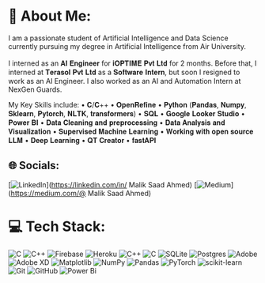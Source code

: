 # 💫 About Me:
I am a passionate student of Artificial Intelligence and Data Science currently pursuing my degree in Artificial Intelligence from Air University. <br><br>I interned as an 𝐀𝐈 𝐄𝐧𝐠𝐢𝐧𝐞𝐞𝐫 for 𝐢𝐎𝐏𝐓𝐈𝐌𝐄 𝐏𝐯𝐭 𝐋𝐭𝐝 for 2 months. Before that, I interned at 𝐓𝐞𝐫𝐚𝐬𝐨𝐥 𝐏𝐯𝐭 𝐋𝐭𝐝 as a 𝐒𝐨𝐟𝐭𝐰𝐚𝐫𝐞 𝐈𝐧𝐭𝐞𝐫𝐧, but soon I resigned to work as an AI Engineer. I also worked as an AI and Automation Intern at NexGen Guards.

My Key Skills include:
  • 𝐂/𝐂++
  • 𝐎𝐩𝐞𝐧𝐑𝐞𝐟𝐢𝐧𝐞
 • 𝐏𝐲𝐭𝐡𝐨𝐧 (𝐏𝐚𝐧𝐝𝐚𝐬, 𝐍𝐮𝐦𝐩𝐲, 𝐒𝐤𝐥𝐞𝐚𝐫𝐧, 𝐏𝐲𝐭𝐨𝐫𝐜𝐡, 𝐍𝐋𝐓𝐊, 𝐭𝐫𝐚𝐧𝐬𝐟𝐨𝐫𝐦𝐞𝐫𝐬)
 • 𝐒𝐐𝐋
 • 𝐆𝐨𝐨𝐠𝐥𝐞 𝐋𝐨𝐨𝐤𝐞𝐫 𝐒𝐭𝐮𝐝𝐢𝐨
 • 𝐏𝐨𝐰𝐞𝐫 𝐁𝐈
 • 𝐃𝐚𝐭𝐚 𝐂𝐥𝐞𝐚𝐧𝐢𝐧𝐠 𝐚𝐧𝐝 𝐩𝐫𝐞𝐩𝐫𝐨𝐜𝐞𝐬𝐬𝐢𝐧𝐠
 • 𝐃𝐚𝐭𝐚 𝐀𝐧𝐚𝐥𝐲𝐬𝐢𝐬 𝐚𝐧𝐝 𝐕𝐢𝐬𝐮𝐚𝐥𝐢𝐳𝐚𝐭𝐢𝐨𝐧
 • 𝐒𝐮𝐩𝐞𝐫𝐯𝐢𝐬𝐞𝐝 𝐌𝐚𝐜𝐡𝐢𝐧𝐞 𝐋𝐞𝐚𝐫𝐧𝐢𝐧𝐠
 • 𝐖𝐨𝐫𝐤𝐢𝐧𝐠 𝐰𝐢𝐭𝐡 𝐨𝐩𝐞𝐧 𝐬𝐨𝐮𝐫𝐜𝐞 𝐋𝐋𝐌 
 • 𝐃𝐞𝐞𝐩 𝐋𝐞𝐚𝐫𝐧𝐢𝐧𝐠
 • 𝐐𝐓 𝐂𝐫𝐞𝐚𝐭𝐨𝐫
 • 𝐟𝐚𝐬𝐭𝐀𝐏𝐈 

## 🌐 Socials:
[![LinkedIn](https://img.shields.io/badge/LinkedIn-%230077B5.svg?logo=linkedin&logoColor=white)](https://linkedin.com/in/ Malik Saad Ahmed) [![Medium](https://img.shields.io/badge/Medium-12100E?logo=medium&logoColor=white)](https://medium.com/@ Malik Saad Ahmed) 

# 💻 Tech Stack:
![C](https://img.shields.io/badge/c-%2300599C.svg?style=for-the-badge&logo=c&logoColor=white) ![C++](https://img.shields.io/badge/c++-%2300599C.svg?style=for-the-badge&logo=c%2B%2B&logoColor=white) ![Firebase](https://img.shields.io/badge/firebase-%23039BE5.svg?style=for-the-badge&logo=firebase) ![Heroku](https://img.shields.io/badge/heroku-%23430098.svg?style=for-the-badge&logo=heroku&logoColor=white) ![C++](https://img.shields.io/badge/c++-%2300599C.svg?style=for-the-badge&logo=c%2B%2B&logoColor=white) ![C](https://img.shields.io/badge/c-%2300599C.svg?style=for-the-badge&logo=c&logoColor=white) ![SQLite](https://img.shields.io/badge/sqlite-%2307405e.svg?style=for-the-badge&logo=sqlite&logoColor=white) ![Postgres](https://img.shields.io/badge/postgres-%23316192.svg?style=for-the-badge&logo=postgresql&logoColor=white) ![Adobe](https://img.shields.io/badge/adobe-%23FF0000.svg?style=for-the-badge&logo=adobe&logoColor=white) ![Adobe XD](https://img.shields.io/badge/Adobe%20XD-470137?style=for-the-badge&logo=Adobe%20XD&logoColor=#FF61F6) ![Matplotlib](https://img.shields.io/badge/Matplotlib-%23ffffff.svg?style=for-the-badge&logo=Matplotlib&logoColor=black) ![NumPy](https://img.shields.io/badge/numpy-%23013243.svg?style=for-the-badge&logo=numpy&logoColor=white) ![Pandas](https://img.shields.io/badge/pandas-%23150458.svg?style=for-the-badge&logo=pandas&logoColor=white) ![PyTorch](https://img.shields.io/badge/PyTorch-%23EE4C2C.svg?style=for-the-badge&logo=PyTorch&logoColor=white) ![scikit-learn](https://img.shields.io/badge/scikit--learn-%23F7931E.svg?style=for-the-badge&logo=scikit-learn&logoColor=white) ![Git](https://img.shields.io/badge/git-%23F05033.svg?style=for-the-badge&logo=git&logoColor=white) ![GitHub](https://img.shields.io/badge/github-%23121011.svg?style=for-the-badge&logo=github&logoColor=white) ![Power Bi](https://img.shields.io/badge/power_bi-F2C811?style=for-the-badge&logo=powerbi&logoColor=black)

<!-- Proudly created with GPRM ( https://gprm.itsvg.in ) -->
